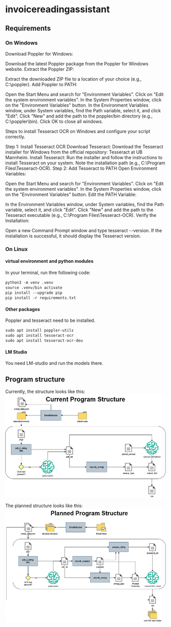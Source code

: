 # invoicereadingassistant


## Requirements

### On Windows
Download Poppler for Windows:

Download the latest Poppler package from the Poppler for Windows website.
Extract the Poppler ZIP:

Extract the downloaded ZIP file to a location of your choice (e.g., C:\poppler).
Add Poppler to PATH:

Open the Start Menu and search for "Environment Variables".
Click on "Edit the system environment variables".
In the System Properties window, click on the "Environment Variables" button.
In the Environment Variables window, under System variables, find the Path variable, select it, and click "Edit".
Click "New" and add the path to the poppler/bin directory (e.g., C:\poppler\bin).
Click OK to close all windows.


Steps to install Tesseract OCR on Windows and configure your script correctly.

Step 1: Install Tesseract OCR
Download Tesseract:
Download the Tesseract installer for Windows from the official repository: Tesseract at UB Mannheim.
Install Tesseract:
Run the installer and follow the instructions to install Tesseract on your system.
Note the installation path (e.g., C:\Program Files\Tesseract-OCR).
Step 2: Add Tesseract to PATH
Open Environment Variables:

Open the Start Menu and search for "Environment Variables".
Click on "Edit the system environment variables".
In the System Properties window, click on the "Environment Variables" button.
Edit the PATH Variable:

In the Environment Variables window, under System variables, find the Path variable, select it, and click "Edit".
Click "New" and add the path to the Tesseract executable (e.g., C:\Program Files\Tesseract-OCR).
Verify the Installation:

Open a new Command Prompt window and type tesseract --version. If the installation is successful, it should display the Tesseract version.



### On Linux

#### virtual environment and python modules
In your terminal, run thre following code:
```
python3 -m venv .venv
source .venv/bin activate
pip install --upgrade pip
pip install -r requirements.txt
```
#### Other packages
Poppler and tesseract need to be installed. 
```
sudo apt install poppler-utils
sudo apt install tesseract-ocr
sudo apt install tesseract-ocr-deu
```
#### LM Studio
You need LM-studio and run the models there. 


## Program structure
Currently, the structure looks like this: 
![current structure](documentation/current_structure.jpg)


The planned structure looks like this: 
![planned structure](documentation/planned_structure.jpg)
